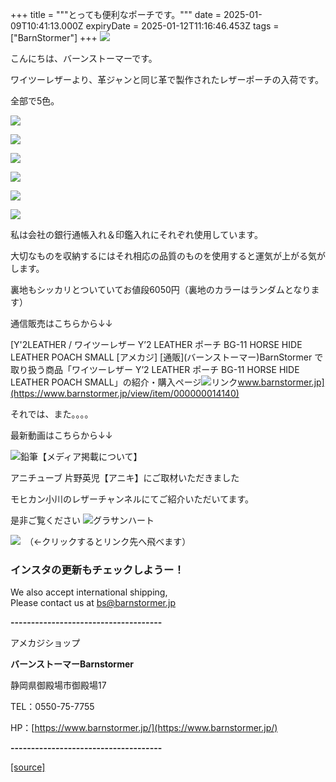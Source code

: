 +++
title = """とっても便利なポーチです。"""
date = 2025-01-09T10:41:13.000Z
expiryDate = 2025-01-12T11:16:46.453Z
tags = ["BarnStormer"]
+++
[![](https://stat.ameba.jp/user_images/20231023/16/barnstormer-go/b2/03/p/o0420015015354743273.png)](https://ameblo.jp/barnstormer-go/entry-12825670498.html)

こんにちは、バーンストーマーです。

ワイツーレザーより、革ジャンと同じ革で製作されたレザーポーチの入荷です。

全部で5色。

[![](https://stat.ameba.jp/user_images/20250109/19/barnstormer-go/d5/8c/j/o0467070115531347800.jpg)](https://stat.ameba.jp/user_images/20250109/19/barnstormer-go/d5/8c/j/o0467070115531347800.jpg)

[![](https://stat.ameba.jp/user_images/20250109/19/barnstormer-go/e5/8c/j/o0467070115531348082.jpg)](https://stat.ameba.jp/user_images/20250109/19/barnstormer-go/e5/8c/j/o0467070115531348082.jpg)

[![](https://stat.ameba.jp/user_images/20250109/19/barnstormer-go/b7/85/j/o0467070115531348083.jpg)](https://stat.ameba.jp/user_images/20250109/19/barnstormer-go/b7/85/j/o0467070115531348083.jpg)

[![](https://stat.ameba.jp/user_images/20250109/19/barnstormer-go/9b/08/j/o0467070115531348084.jpg)](https://stat.ameba.jp/user_images/20250109/19/barnstormer-go/9b/08/j/o0467070115531348084.jpg)

[![](https://stat.ameba.jp/user_images/20250109/19/barnstormer-go/dc/b3/j/o0467070115531348086.jpg)](https://stat.ameba.jp/user_images/20250109/19/barnstormer-go/dc/b3/j/o0467070115531348086.jpg)

[![](https://stat.ameba.jp/user_images/20250109/19/barnstormer-go/ac/9a/j/o0467070115531348088.jpg)](https://stat.ameba.jp/user_images/20250109/19/barnstormer-go/ac/9a/j/o0467070115531348088.jpg)

私は会社の銀行通帳入れ＆印鑑入れにそれぞれ使用しています。

大切なものを収納するにはそれ相応の品質のものを使用すると運気が上がる気がします。

裏地もシッカリとついていてお値段6050円（裏地のカラーはランダムとなります）

通信販売はこちらから↓↓

[Y'2LEATHER / ワイツーレザー Y’2 LEATHER ポーチ BG-11 HORSE HIDE LEATHER POACH SMALL \[アメカジ\] \[通販\](バーンストーマー)BarnStormer で取り扱う商品「ワイツーレザー Y’2 LEATHER ポーチ BG-11 HORSE HIDE LEATHER POACH SMALL」の紹介・購入ページ![リンク](https://c.stat100.ameba.jp/ameblo/symbols/v3.20.0/svg/gray/editor_link.svg)www.barnstormer.jp](https://www.barnstormer.jp/view/item/000000014140)

それでは、また。。。。

最新動画はこちらから↓↓

![鉛筆](https://stat100.ameba.jp/blog/ucs/img/char/char3/519.png)【メディア掲載について】

アニチューブ 片野英児【アニキ】にご取材いただきました

モヒカン小川のレザーチャンネルにてご紹介いただいてます。

是非ご覧ください ![グラサンハート](https://stat100.ameba.jp/blog/ucs/img/char/char3/148.png)

[![](https://stat.ameba.jp/user_images/20230412/16/barnstormer-go/6a/23/p/o0108010815269242493.png)](https://www.instagram.com/barnstormer_daily/)　（←クリックするとリンク先へ飛べます）

### インスタの更新もチェックしようー！

We also accept international shipping,  
Please contact us at bs@barnstormer.jp

**\-------------------------------------**

アメカジショップ

**バーンストーマーBarnstormer**

静岡県御殿場市御殿場17

TEL：0550-75-7755

HP：[https://www.barnstormer.jp/](https://www.barnstormer.jp/)

**\-------------------------------------**

[[source]](https://ameblo.jp/barnstormer-go/entry-12881812240.html)
